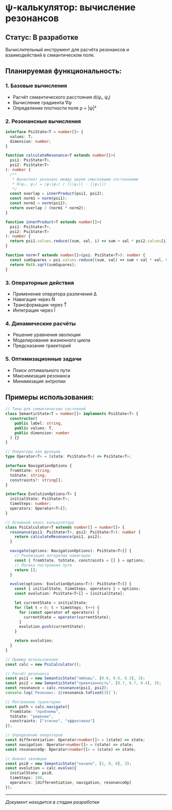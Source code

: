 # ψ-калькулятор: вычисление резонансов

## Статус: В разработке

Вычислительный инструмент для расчёта резонансов и взаимодействий в семантическом поле.

## Планируемая функциональность:

### 1. Базовые вычисления
- Расчёт семантического расстояния d(ψᵢ, ψⱼ)
- Вычисление градиента ∇ψ
- Определение плотности поля ρ = |ψ|²

### 2. Резонансные вычисления
```typescript
interface PsiState<T = number[]> {
  values: T;
  dimension: number;
}

function calculateResonance<T extends number[]>(
  psi1: PsiState<T>,
  psi2: PsiState<T>
): number {
  /**
   * Вычисляет резонанс между двумя смысловыми состояниями
   * R(ψ₁, ψ₂) = ⟨ψ₁|ψ₂⟩ / (||ψ₁|| · ||ψ₂||)
   */
  const overlap = innerProduct(psi1, psi2);
  const norm1 = norm(psi1);
  const norm2 = norm(psi2);
  return overlap / (norm1 * norm2);
}

function innerProduct<T extends number[]>(
  psi1: PsiState<T>,
  psi2: PsiState<T>
): number {
  return psi1.values.reduce((sum, val, i) => sum + val * psi2.values[i], 0);
}

function norm<T extends number[]>(psi: PsiState<T>): number {
  const sumSquares = psi.values.reduce((sum, val) => sum + val * val, 0);
  return Math.sqrt(sumSquares);
}
```

### 3. Операторные действия
- Применение оператора различения Δ
- Навигация через N̂
- Трансформации через T̂
- Интеграция через Î

### 4. Динамические расчёты
- Решение уравнения эволюции
- Моделирование жизненного цикла
- Предсказание траекторий

### 5. Оптимизационные задачи
- Поиск оптимального пути
- Максимизация резонанса
- Минимизация энтропии

## Примеры использования:

```typescript
// Типы для семантических состояний
class SemanticState<T = number[]> implements PsiState<T> {
  constructor(
    public label: string,
    public values: T,
    public dimension: number
  ) {}
}

// Операторы как функции
type Operator<T> = (state: PsiState<T>) => PsiState<T>;

interface NavigationOptions {
  fromState: string;
  toState: string;
  constraints?: string[];
}

interface EvolutionOptions<T> {
  initialState: PsiState<T>;
  timeSteps: number;
  operators: Operator<T>[];
}

// Основной класс калькулятора
class PsiCalculator<T extends number[] = number[]> {
  resonance(psi1: PsiState<T>, psi2: PsiState<T>): number {
    return calculateResonance(psi1, psi2);
  }

  navigate(options: NavigationOptions): PsiState<T>[] {
    // Реализация алгоритма навигации
    const { fromState, toState, constraints = [] } = options;
    // Логика построения пути
    return [];
  }

  evolve(options: EvolutionOptions<T>): PsiState<T>[] {
    const { initialState, timeSteps, operators } = options;
    const evolution: PsiState<T>[] = [initialState];

    let currentState = initialState;
    for (let t = 0; t < timeSteps; t++) {
      for (const operator of operators) {
        currentState = operator(currentState);
      }
      evolution.push(currentState);
    }

    return evolution;
  }
}

// Пример использования
const calc = new PsiCalculator();

// Расчёт резонанса
const psi1 = new SemanticState("любовь", [0.8, 0.6, 0.3], 3);
const psi2 = new SemanticState("привязанность", [0.7, 0.7, 0.4], 3);
const resonance = calc.resonance(psi1, psi2);
console.log(`Резонанс: ${resonance.toFixed(3)}`);

// Построение траектории
const path = calc.navigate({
  fromState: "проблема",
  toState: "решение",
  constraints: ["этично", "эффективно"]
});

// Определение операторов
const differentiation: Operator<number[]> = (state) => state;
const navigation: Operator<number[]> = (state) => state;
const resonanceOp: Operator<number[]> = (state) => state;

// Анализ эволюции
const psi0 = new SemanticState("начало", [1, 0, 0], 3);
const evolution = calc.evolve({
  initialState: psi0,
  timeSteps: 100,
  operators: [differentiation, navigation, resonanceOp]
});
```

---

*Документ находится в стадии разработки*